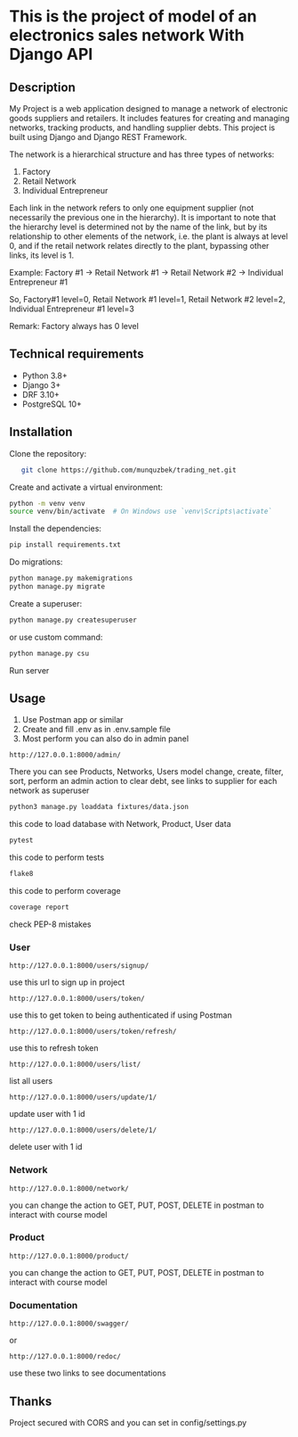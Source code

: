 # This is the project of model of an electronics sales network With Django API

## Description

My Project is a web application designed to manage a network of electronic goods suppliers and retailers. It includes
features for creating and managing networks, tracking products, and handling supplier debts. This project is built using
Django and Django REST Framework.

The network is a hierarchical structure and has three types of networks:

1. Factory
2. Retail Network
3. Individual Entrepreneur

Each link in the network refers to only one equipment supplier (not necessarily the previous one in the hierarchy). It
is important to note that the hierarchy level is determined not by the name of the link, but by its relationship to
other elements of the network, i.e. the plant is always at level 0, and if the retail network relates directly to the
plant, bypassing other links, its level is 1.

Example: Factory #1 -> Retail Network #1 -> Retail Network #2 -> Individual Entrepreneur #1

So, Factory#1 level=0, Retail Network #1 level=1, Retail Network #2 level=2, Individual Entrepreneur #1 level=3

Remark: Factory always has 0 level

## Technical requirements

* Python 3.8+
* Django 3+
* DRF 3.10+
* PostgreSQL 10+

## Installation

Clone the repository:

```bash
   git clone https://github.com/munquzbek/trading_net.git
```

Create and activate a virtual environment:

```bash
python -m venv venv
source venv/bin/activate  # On Windows use `venv\Scripts\activate`
```

Install the dependencies:

```bash
pip install requirements.txt
```

Do migrations:

```bash
python manage.py makemigrations
python manage.py migrate
```

Create a superuser:

```bash
python manage.py createsuperuser
```

or use custom command:

```bash
python manage.py csu
```

Run server

## Usage

1. Use Postman app or similar
2. Create and fill .env as in .env.sample file
3. Most perform you can also do in admin panel

```url
http://127.0.0.1:8000/admin/
```

There you can see Products, Networks, Users model change, create, filter, sort, perform an admin action to clear debt,
see links to supplier for each network as superuser

```bash
python3 manage.py loaddata fixtures/data.json
```

this code to load database with Network, Product, User data

```bash
pytest
```

this code to perform tests

```bash
flake8
```

this code to perform coverage

```bash
coverage report
```

check PEP-8 mistakes

### User

```url
http://127.0.0.1:8000/users/signup/
```

use this url to sign up in project

```url
http://127.0.0.1:8000/users/token/
```

use this to get token to being authenticated if using Postman

```url
http://127.0.0.1:8000/users/token/refresh/
```

use this to refresh token

```url
http://127.0.0.1:8000/users/list/
```

list all users

```url
http://127.0.0.1:8000/users/update/1/
```

update user with 1 id

```url
http://127.0.0.1:8000/users/delete/1/
```

delete user with 1 id

### Network

```url
http://127.0.0.1:8000/network/
```

you can change the action to GET, PUT, POST, DELETE in postman to interact with course model

### Product

```url
http://127.0.0.1:8000/product/
```

you can change the action to GET, PUT, POST, DELETE in postman to interact with course model

### Documentation

```url
http://127.0.0.1:8000/swagger/
```

or

```url
http://127.0.0.1:8000/redoc/
```

use these two links to see documentations

## Thanks
Project secured with CORS and you can set in config/settings.py
